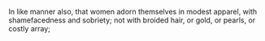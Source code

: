 In like manner also, that women adorn themselves in modest apparel, with shamefacedness and sobriety; not with broided hair, or gold, or pearls, or costly array;
